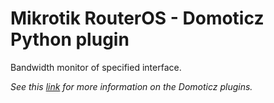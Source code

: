 # Mikrotik RouterOS - Domoticz Python plugin

Bandwidth monitor of specified interface.

*See this [link](https://www.domoticz.com/wiki/Using_Python_plugins) for more information on the Domoticz plugins.*